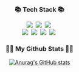 <h3 align="center">📚 Tech Stack 📚</h3>
<p align="center">
  <img src="https://img.shields.io/badge/HTML-#E34F26?style=flat-square&logo=Html&logoColor=white"/></a>&nbsp
  <img src="https://img.shields.io/badge/CSS-3766AB?style=flat-square&logo=CSS&logoColor=white"/></a>&nbsp 
  <img src="https://img.shields.io/badge/SCSS-ffb13b?style=flat-square&logo=scss&logoColor=white"/></a>&nbsp 
  <br>
  <img src="https://img.shields.io/badge/Javascript-6DB33F?style=flat-square&logo=javascript&logoColor=white"/></a>&nbsp
  <img src="https://img.shields.io/badge/Typescript-6DB33F?style=flat-square&logo=typescriptt&logoColor=white"/></a>&nbsp 
  <img src="https://img.shields.io/badge/React-339933?style=flat-square&logo=react&logoColor=white"/></a>&nbsp
  <img src="https://img.shields.io/badge/Vue-000000?style=flat-square&logo=vue&logoColor=white"/></a>&nbsp
  <br>

</p>



<h3 align="center">👩‍💻 My Github Stats 👩‍💻</h3>
<div align="center">

[![Anurag's GitHub stats](https://github-readme-stats.vercel.app/api?username=DDoon&hide_title=true&show_icons=true&include_all_commits=true&disable_animations=true&theme=vue)](https://github.com/anuraghazra/github-readme-stats)
</div>
